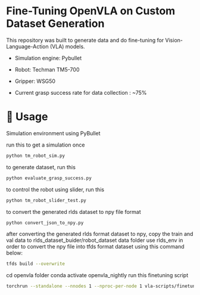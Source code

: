 # Fine-Tuning OpenVLA on Custom Dataset Generation

This repository was built to generate data and do fine-tuning for Vision-Language-Action (VLA) models.

- Simulation engine: Pybullet

- Robot: Techman TM5-700

- Gripper: WSG50

- Current grasp success rate for data collection : ~75% <br>


# 🚀 Usage
Simulation environment using PyBullet

run this to get a simulation once
```bash
python tm_robot_sim.py
```

to generate dataset, run this
```bash
python evaluate_grasp_success.py
```

to control the robot using slider, run this
```bash
python tm_robot_slider_test.py
```

to convert the generated rlds dataset to npy file format
```bash
python convert_json_to_npy.py
```

after converting the generated rlds format dataset to npy, copy the train and val data to rlds_dataset_buider/robot_dataset data folder
use rlds_env in order to convert the npy file into tfds format dataset using this command below:
```bash
tfds build --overwrite
```
cd openvla folder
conda activate openvla_nightly
run this finetuning script

```bash
torchrun --standalone --nnodes 1 --nproc-per-node 1 vla-scripts/finetune.py --vla_path "openvla/openvla-7b" --data_root_dir ~/tensorflow_datasets --dataset_name robot_dataset --run_root_dir ~/openvla_runs/robot_experiment_4 --adapter_tmp_dir ~/openvla_runs/robot_experiment_4/adapters --lora_rank 32 --batch_size 4 --grad_accumulation_steps 8 --learning_rate 5e-4 --image_aug True --wandb_project robot_finetune --wandb_entity reinaldoyang5-national-cheng-kung-university-co-op --save_steps 500 --max_steps 15000
```
